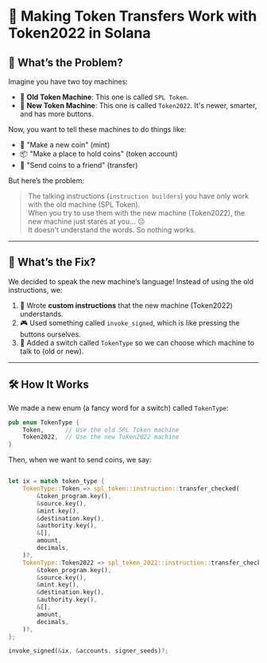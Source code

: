 # 🧸 Making Token Transfers Work with Token2022 in Solana

## 🐣 What’s the Problem?

Imagine you have two toy machines:

- 🧸 **Old Token Machine**: This one is called `SPL Token`.
- 🤖 **New Token Machine**: This one is called `Token2022`. It's newer, smarter, and has more buttons.

Now, you want to tell these machines to do things like:

- 🎁 "Make a new coin" (mint)
- 📦 "Make a place to hold coins" (token account)
- 💸 "Send coins to a friend" (transfer)

But here’s the problem:

> The talking instructions (`instruction builders`) you have only work with the old machine (SPL Token).  
> When you try to use them with the new machine (Token2022), the new machine just stares at you… 😐  
> It doesn’t understand the words. So nothing works.

---

## 🧠 What’s the Fix?

We decided to speak the new machine’s language! Instead of using the old instructions, we:

1. 📝 Wrote **custom instructions** that the new machine (Token2022) understands.
2. 🎮 Used something called `invoke_signed`, which is like pressing the buttons ourselves.
3. 🔄 Added a switch called `TokenType` so we can choose which machine to talk to (old or new).

---

## 🛠️ How It Works

We made a new enum (a fancy word for a switch) called `TokenType`:

```rust
pub enum TokenType {
    Token,      // Use the old SPL Token machine
    Token2022,  // Use the new Token2022 machine
}
```
Then, when we want to send coins, we say:
```rust

let ix = match token_type {
    TokenType::Token => spl_token::instruction::transfer_checked(
        &token_program.key(),
        &source.key(),
        &mint.key(),
        &destination.key(),
        &authority.key(),
        &[],
        amount,
        decimals,
    )?,
    TokenType::Token2022 => spl_token_2022::instruction::transfer_checked(
        &token_program.key(),
        &source.key(),
        &mint.key(),
        &destination.key(),
        &authority.key(),
        &[],
        amount,
        decimals,
    )?,
};

invoke_signed(&ix, &accounts, signer_seeds)?;
